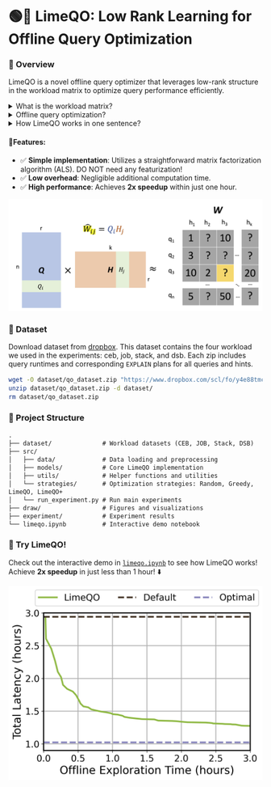 # 🟢🍋 LimeQO: Low Rank Learning for Offline Query Optimization

### 🌟 Overview

LimeQO is a novel offline query optimizer that leverages low-rank structure in the workload matrix to optimize query performance efficiently.

<details>
  <summary>What is the workload matrix?</summary>

- Each **row** represents a **query**.
- Each **column** represents a **hint** (e.g., _disable Nested Loop Join_).
- Each **cell** represents the **runtime** of the query under the given hint (in seconds).
</details>

<details>
  <summary>Offline query optimization?</summary>

  - **What**: Effectively explore alternative query execution plans offline, in a way that minimizing total workload runtime while minimizing offline computation time.
  - **Why**: Focus on repetitive workloads and prevent regression.
  - **How**: Explores optimal plans within the available query hint space by **steering** the existing query optimizer.
  ![offline](fig/limeqo_sys_model.png)
</details>

<details>
  <summary>How LimeQO works in one sentence?</summary>

  - LimeQO uses ALS (Alternating Least Squares) algorithm to predict the runtime, then leverages the completed workload matrix to efficiently select query hints for offline exploration.
</details>

#### 🚩Features:
  - ✅ **Simple implementation**: Utilizes a straightforward matrix factorization algorithm (ALS). DO NOT need any featurization!
  - ✅ **Low overhead**: Negligible additional computation time.
  - ✅ **High performance**: Achieves **2x speedup** within just one hour.

![linear](fig/als.png)


### 🔗 Dataset

Download dataset from [dropbox](https://www.dropbox.com/scl/fo/y4e88tmcx7ywo4ou1unnh/ABN6iqV1t_ecktO51gsPKRc?rlkey=hedjnmkpak3r3gxjzx48s9etu&st=uxnr4s17&dl=0). This dataset contains the four workload we used in the experiments: ceb, job, stack, and dsb. Each zip  includes query runtimes and corresponding `EXPLAIN` plans for all queries and hints.
```bash
wget -O dataset/qo_dataset.zip "https://www.dropbox.com/scl/fo/y4e88tmcx7ywo4ou1unnh/ABN6iqV1t_ecktO51gsPKRc?rlkey=hedjnmkpak3r3gxjzx48s9etu&st=uxnr4s17&dl=1"
unzip dataset/qo_dataset.zip -d dataset/
rm dataset/qo_dataset.zip
```

### 📂 Project Structure 

```
.
├── dataset/              # Workload datasets (CEB, JOB, Stack, DSB)
├── src/                  
│   ├── data/             # Data loading and preprocessing
│   ├── models/           # Core LimeQO implementation
│   ├── utils/            # Helper functions and utilities
│   └── strategies/       # Optimization strategies: Random, Greedy, LimeQO, LimeQO+
│   └── run_experiment.py # Run main experiments
├── draw/                 # Figures and visualizations
├── experiment/           # Experiment results
└── limeqo.ipynb          # Interactive demo notebook
```

### 🚀 Try LimeQO! 
Check out the interactive demo in [`limeqo.ipynb`](limeqo.ipynb) to see how LimeQO works! Achieve **2x speedup** in just less than 1 hour! ⬇️

![LimeQO](fig/limeqo.png)
